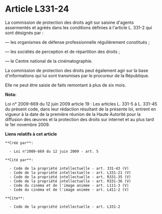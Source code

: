 # Article L331-24

La commission de protection des droits agit sur saisine d'agents assermentés et agréés dans les conditions définies à
l'article L. 331-2 qui sont désignés par : 

― les organismes de défense professionnelle régulièrement constitués ; 

― les sociétés de perception et de répartition des droits ; 

― le Centre national de la cinématographie. 

La commission de protection des droits peut également agir sur la base d'informations qui lui sont transmises par le
procureur de la République. 

Elle ne peut être saisie de faits remontant à plus de six mois.

**Nota:**

Loi n° 2009-669 du 12 juin 2009 article 19 : Les articles L. 331-5 à L. 331-45 du présent code, dans leur rédaction résultant
de la présente loi, entrent en vigueur à la date de la première réunion de la Haute Autorité pour la diffusion des œuvres et
la protection des droits sur internet et au plus tard le 1er novembre 2009.

**Liens relatifs à cet article**

	**Créé par**:

	  - Loi n°2009-669 du 12 juin 2009 - art. 5

	**Cité par**:

	  - Code de la propriété intellectuelle - art. 331-43 (V)
	  - Code de la propriété intellectuelle - art. L331-21 (V)
	  - Code de la propriété intellectuelle - art. R331-35 (V)
	  - Code de la propriété intellectuelle - art. R331-36 (V)
	  - Code du cinéma et de l'image animée - art. L111-3 (V)
	  - Code du cinéma et de l'image animée - art. L411-2 (V)

	**Cite**:

	  - Code de la propriété intellectuelle - art. L331-2

